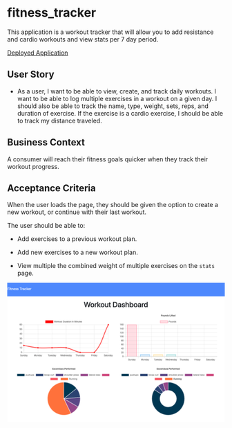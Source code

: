 # fitness_tracker

This application is a workout tracker that will allow you to add resistance and cardio workouts and view stats per 7 day period.

[Deployed Application](https://immense-woodland-85385.herokuapp.com/?id=5f41dbd27b87190017022b49)

## User Story

* As a user, I want to be able to view, create, and track daily workouts. I want to be able to log multiple exercises in a workout on a given day. I should also be able to track the name, type, weight, sets, reps, and duration of exercise. If the exercise is a cardio exercise, I should be able to track my distance traveled.

## Business Context

A consumer will reach their fitness goals quicker when they track their workout progress.

## Acceptance Criteria

When the user loads the page, they should be given the option to create a new workout, or continue with their last workout.

The user should be able to:

  * Add exercises to a previous workout plan.

  * Add new exercises to a new workout plan.

  * View multiple the combined weight of multiple exercises on the `stats` page.


![workout dashboard](/public/images/website_screenshot.png)

